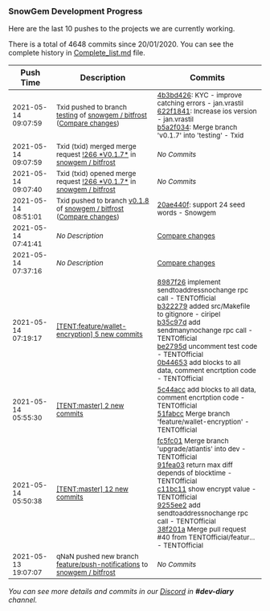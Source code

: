 
### SnowGem Development Progress

Here are the last 10 pushes to the projects we are currently working.

There is a total of 4648 commits since 20/01/2020. You can see the complete history in
 [Complete_list.md](Complete_list.md) file.

| Push Time | Description | Commits |
| --- | --- | --- |
| <sub>2021-05-14 09:07:59</sub> | <sub>Txid pushed to branch [testing](https://gitlab.com/snowgem/bitfrost/commits/testing) of [snowgem / bitfrost](https://gitlab.com/snowgem/bitfrost) ([Compare changes](https://gitlab.com/snowgem/bitfrost/compare/48bb84e78011261a6de06c2961e48c4167205562...b5a2f0341015f913d10e5b1153ad2e559f4654f8))</sub> | <sub>[4b3bd426](https://gitlab.com/snowgem/bitfrost/-/commit/4b3bd426221232aa8299852f454bd5ca015f06c7): KYC - improve catching errors - jan.vrastil<br>[622f1841](https://gitlab.com/snowgem/bitfrost/-/commit/622f1841219caac6f3f6952a0e9ebf25177dd641): Increase ios version - jan.vrastil<br>[b5a2f034](https://gitlab.com/snowgem/bitfrost/-/commit/b5a2f0341015f913d10e5b1153ad2e559f4654f8): Merge branch 'v0.1.7' into 'testing' - Txid</sub> |
| <sub>2021-05-14 09:07:59</sub> | <sub>Txid (txid) merged merge request [\!266 \*V0\.1\.7\*](https://gitlab.com/snowgem/bitfrost/-/merge_requests/266) in [snowgem / bitfrost](https://gitlab.com/snowgem/bitfrost)</sub> | <sub>_No Commits_</sub> |
| <sub>2021-05-14 09:07:40</sub> | <sub>Txid (txid) opened merge request [\!266 \*V0\.1\.7\*](https://gitlab.com/snowgem/bitfrost/-/merge_requests/266) in [snowgem / bitfrost](https://gitlab.com/snowgem/bitfrost)</sub> | <sub>_No Commits_</sub> |
| <sub>2021-05-14 08:51:01</sub> | <sub>Txid pushed to branch [v0\.1\.8](https://gitlab.com/snowgem/bitfrost/commits/v0.1.8) of [snowgem / bitfrost](https://gitlab.com/snowgem/bitfrost) ([Compare changes](https://gitlab.com/snowgem/bitfrost/compare/eaeb8a4884637fb248ef24be8f6ca183210ec69f...20ae440f948bb1dc0bfe8e197ab79144eb464683))</sub> | <sub>[20ae440f](https://gitlab.com/snowgem/bitfrost/-/commit/20ae440f948bb1dc0bfe8e197ab79144eb464683): support 24 seed words - Snowgem</sub> |
| <sub>2021-05-14 07:41:41</sub> | <sub>_No Description_</sub> | <sub>[Compare changes](https://github.com/TENTOfficial/TENT/compare/0b446534ee1a...5c44accf491a)</sub> |
| <sub>2021-05-14 07:37:16</sub> | <sub>_No Description_</sub> | <sub>[Compare changes](https://github.com/TENTOfficial/TENT/compare/0b446534ee1a...4b4c7846ab74)</sub> |
| <sub>2021-05-14 07:19:17</sub> | <sub>[[TENT:feature/wallet\-encryption] 5 new commits](https://github.com/TENTOfficial/TENT/compare/b675d2a5c945...0b446534ee1a)</sub> | <sub>[8987f26](https://github.com/TENTOfficial/TENT/commit/8987f26b52835589dfef345dd0594fe3f78c64e2) implement sendtoaddressnochange rpc call - TENTOfficial<br>[b322279](https://github.com/TENTOfficial/TENT/commit/b322279f621cdff1935b1c3ddea9442a7fe2aa72) added src/Makefile to gitignore - ciripel<br>[b35c97d](https://github.com/TENTOfficial/TENT/commit/b35c97dd6d4d7b1e7011111cf4c7aaafc0ea5227) add sendmanynochange rpc call - TENTOfficial<br>[be2795d](https://github.com/TENTOfficial/TENT/commit/be2795ddf11723f01ab5ca24b714803a988cf4f4) uncomment test code - TENTOfficial<br>[0b44653](https://github.com/TENTOfficial/TENT/commit/0b446534ee1a90bf03944e7923ca270962f02898) add blocks to all data, comment encrtption code - TENTOfficial</sub> |
| <sub>2021-05-14 05:55:30</sub> | <sub>[[TENT:master] 2 new commits](https://github.com/TENTOfficial/TENT/compare/4b4c7846ab74...51fabcc0f433)</sub> | <sub>[5c44acc](https://github.com/TENTOfficial/TENT/commit/5c44accf491a112fc225def61268d6c9d793116c) add blocks to all data, comment encrtption code - TENTOfficial<br>[51fabcc](https://github.com/TENTOfficial/TENT/commit/51fabcc0f433b80f14f46987ede361ee891be84b) Merge branch 'feature/wallet-encryption' - TENTOfficial</sub> |
| <sub>2021-05-14 05:50:38</sub> | <sub>[[TENT:master] 12 new commits](https://github.com/TENTOfficial/TENT/compare/23f2024f9e5f...4b4c7846ab74)</sub> | <sub>[fc5fc01](https://github.com/TENTOfficial/TENT/commit/fc5fc014e789fc7c3d64bc0afabb8e20bf7ff702) Merge branch 'upgrade/atlantis' into dev - TENTOfficial<br>[91fea03](https://github.com/TENTOfficial/TENT/commit/91fea033bf10d1527c20aa20c92c7710dddd8406) return max diff depends of blocktime - TENTOfficial<br>[c11bc11](https://github.com/TENTOfficial/TENT/commit/c11bc1123c0f8f2e1f2efb11a60147d3aeffcddd) show encrypt value - TENTOfficial<br>[9255ee2](https://github.com/TENTOfficial/TENT/commit/9255ee2dc9c76911925dd0278571d20ef37d0735) add sendtoaddressnochange rpc call - TENTOfficial<br>[38f201a](https://github.com/TENTOfficial/TENT/commit/38f201a43342f3a02d40e1858074b0c68e58ab9f) Merge pull request #40 from TENTOfficial/featur... - TENTOfficial</sub> |
| <sub>2021-05-13 19:07:07</sub> | <sub>qNaN pushed new branch [feature/push\-notifications](https://gitlab.com/snowgem/bitfrost/commits/feature/push-notifications) to [snowgem / bitfrost](https://gitlab.com/snowgem/bitfrost)</sub> | <sub>_No Commits_</sub> |

_You can see more details and commits in our [Discord](https://discord.gg/zumGnbg) in **#dev-diary** channel._
